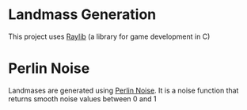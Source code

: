 # Landmass Generation
This project uses <a href="https://www.raylib.com/">Raylib</a> (a library for game development in C)
# Perlin Noise
Landmases are generated using <a href="https://en.wikipedia.org/wiki/Perlin_noise">Perlin Noise</a>.
It is a noise function that returns smooth noise values between 0 and 1
